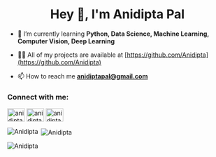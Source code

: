 <h1 align="center">Hey 👋, I'm Anidipta Pal</h1>

- 🌱 I’m currently learning **Python, Data Science, Machine Learning, Computer Vision, Deep Learning**

- 👨‍💻 All of my projects are available at [https://github.com/Anidipta](https://github.com/Anidipta)

- 📫 How to reach me **anidiptapal@gmail.com**

<h3 align="left">Connect with me:</h3>
<p align="left">
<a href="https://www.linkedin.com/in/anidipta-pal" target="blank"><img align="center" src="https://raw.githubusercontent.com/rahuldkjain/github-profile-readme-generator/master/src/images/icons/Social/linked-in-alt.svg" alt="anidipta" height="30" width="40" /></a>
<a href="https://www.kaggle.com/anidiptapal" target="blank"><img align="center" src="https://raw.githubusercontent.com/rahuldkjain/github-profile-readme-generator/master/src/images/icons/Social/kaggle.svg" alt="anidipta" height="30" width="40" /></a>
<a href="https://leetcode.com/Ninja_Ani" target="blank"><img align="center" src="https://raw.githubusercontent.com/rahuldkjain/github-profile-readme-generator/master/src/images/icons/Social/leet-code.svg" alt="anidipta" height="30" width="40" /></a>
</p>

<p><img align="left" src="https://github-readme-stats.vercel.app/api/top-langs?username=Anidipta&show_icons=true&theme=dark&locale=en&layout=compact" alt="Anidipta" /></p>

<p>&nbsp;<img align="center" src="https://github-readme-stats.vercel.app/api?username=Anidipta&show_icons=true&theme=dark&locale=en" alt="Anidipta" /></p>

<p><img align="center" src="https://github-readme-streak-stats.herokuapp.com/?user=Anidipta&theme=dark" alt="Anidipta"/></p>
